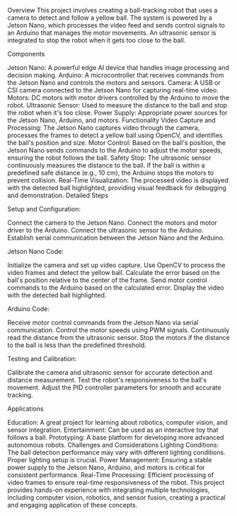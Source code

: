 Overview
This project involves creating a ball-tracking robot that uses a camera to detect and follow a yellow ball. The system is powered by a Jetson Nano, which processes the video feed and sends control signals to an Arduino that manages the motor movements. An ultrasonic sensor is integrated to stop the robot when it gets too close to the ball.

Components

Jetson Nano: A powerful edge AI device that handles image processing and decision making.
Arduino: A microcontroller that receives commands from the Jetson Nano and controls the motors and sensors.
Camera: A USB or CSI camera connected to the Jetson Nano for capturing real-time video.
Motors: DC motors with motor drivers controlled by the Arduino to move the robot.
Ultrasonic Sensor: Used to measure the distance to the ball and stop the robot when it's too close.
Power Supply: Appropriate power sources for the Jetson Nano, Arduino, and motors.
Functionality
Video Capture and Processing: The Jetson Nano captures video through the camera, processes the frames to detect a yellow ball using OpenCV, and identifies the ball's position and size.
Motor Control: Based on the ball's position, the Jetson Nano sends commands to the Arduino to adjust the motor speeds, ensuring the robot follows the ball.
Safety Stop: The ultrasonic sensor continuously measures the distance to the ball. If the ball is within a predefined safe distance (e.g., 10 cm), the Arduino stops the motors to prevent collision.
Real-Time Visualization: The processed video is displayed with the detected ball highlighted, providing visual feedback for debugging and demonstration.
Detailed Steps

Setup and Configuration:

Connect the camera to the Jetson Nano.
Connect the motors and motor driver to the Arduino.
Connect the ultrasonic sensor to the Arduino.
Establish serial communication between the Jetson Nano and the Arduino.

Jetson Nano Code:

Initialize the camera and set up video capture.
Use OpenCV to process the video frames and detect the yellow ball.
Calculate the error based on the ball's position relative to the center of the frame.
Send motor control commands to the Arduino based on the calculated error.
Display the video with the detected ball highlighted.

Arduino Code:

Receive motor control commands from the Jetson Nano via serial communication.
Control the motor speeds using PWM signals.
Continuously read the distance from the ultrasonic sensor.
Stop the motors if the distance to the ball is less than the predefined threshold.

Testing and Calibration:

Calibrate the camera and ultrasonic sensor for accurate detection and distance measurement.
Test the robot's responsiveness to the ball's movement.
Adjust the PID controller parameters for smooth and accurate tracking.

Applications

Education: A great project for learning about robotics, computer vision, and sensor integration.
Entertainment: Can be used as an interactive toy that follows a ball.
Prototyping: A base platform for developing more advanced autonomous robots.
Challenges and Considerations
Lighting Conditions: The ball detection performance may vary with different lighting conditions. Proper lighting setup is crucial.
Power Management: Ensuring a stable power supply to the Jetson Nano, Arduino, and motors is critical for consistent performance.
Real-Time Processing: Efficient processing of video frames to ensure real-time responsiveness of the robot.
This project provides hands-on experience with integrating multiple technologies, including computer vision, robotics, and sensor fusion, creating a practical and engaging application of these concepts.

